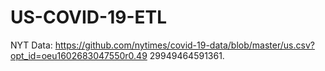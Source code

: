 # US-COVID-19-ETL
NYT Data: https://github.com/nytimes/covid-19-data/blob/master/us.csv?opt_id=oeu1602683047550r0.49 29949464591361.
